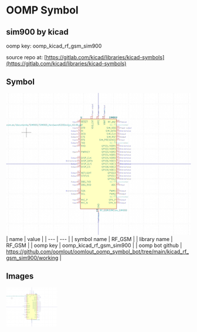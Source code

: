 # OOMP Symbol  
## sim900  by kicad  
  
oomp key: oomp_kicad_rf_gsm_sim900  
  
source repo at: [https://gitlab.com/kicad/libraries/kicad-symbols](https://gitlab.com/kicad/libraries/kicad-symbols)  
## Symbol  
  
[![working.png](working_600.png)](working.png)  
| name | value | 
| --- | --- | 
| symbol name | RF_GSM | 
| library name | RF_GSM | 
| oomp key | oomp_kicad_rf_gsm_sim900 | 
| oomp bot github | https://github.com/oomlout/oomlout_oomp_symbol_bot/tree/main/kicad_rf_gsm_sim900/working | 
## Images  
  
[![working.png](working_140.png)](working.png)  
